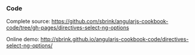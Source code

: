 ### Code

Complete source:
<https://github.com/sbrink/angularjs-cookbook-code/tree/gh-pages/directives-select-ng-options>

Online demo:
<http://sbrink.github.io/angularjs-cookbook-code/directives-select-ng-options/>